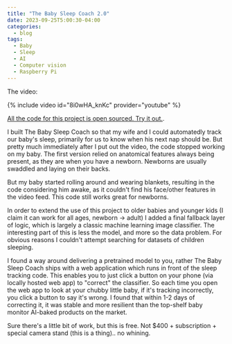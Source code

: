 ```yaml
---
title: "The Baby Sleep Coach 2.0"
date: 2023-09-25T5:00:30-04:00
categories:
  - blog
tags:
  - Baby
  - Sleep
  - AI
  - Computer vision
  - Raspberry Pi
---
```


The video:

{% include video id="8i0wHA_knKc" provider="youtube" %}

[All the code for this project is open sourced. Try it out.][project-code].

I built The Baby Sleep Coach so that my wife and I could automatedly track our baby's sleep, primarily for us to know when his next nap should be. But pretty much immediately after I put out the video, the code stopped working on my baby. The first version relied on anatomical features always being present, as they are when you have a newborn. Newborns are usually swaddled and laying on their backs.

But my baby started rolling around and wearing blankets, resulting in the code considering him awake, as it couldn't find his face/other features in the video feed. This code still works great for newborns.

In order to extend the use of this project to older babies and younger kids (I claim it can work for all ages, newborn -> adult) I added a final fallback layer of logic, which is largely a classic machine learning image classifier. The interesting part of this is less the model, and more so the data problem. For obvious reasons I couldn't attempt searching for datasets of children sleeping.

I found a way around delivering a pretrained model to you, rather The Baby Sleep Coach ships with a web application which runs in front of the sleep tracking code. This enables you to just click a button on your phone (via locally hosted web app) to "correct" the classifier. So each time you open the web app to look at your chubby little baby, if it's tracking incorrectly, you click a button to say it's wrong. I found that within 1-2 days of correcting it, it was stable and more resilient than the top-shelf baby monitor AI-baked products on the market.

Sure there's a little bit of work, but this is free. Not $400 + subscription + special camera stand (this is a thing).. no whining.

[project-code]: https://github.com/calebolson123/BabySleepCoach